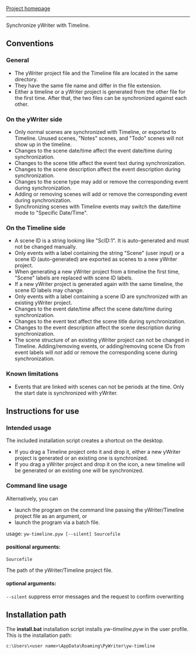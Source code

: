 [Project homepage](https://peter88213.github.io/yw-timeline)

------------------------------------------------------------------

Synchronize yWriter with Timeline.

## Conventions

### General
- The yWriter project file and the Timeline file are located in the same directory.
- They have the same file name and differ in the file extension.
- Either a timeline or a yWriter project is generated from the other file for the first time. After that, the two files can be synchronized against each other.


### On the yWriter side
- Only normal scenes are synchronized with Timeline, or exported to Timeline. Unused scenes, "Notes" scenes, and "Todo" scenes will not show up in the timeline.
- Changes to the scene date/time affect the event date/time during synchronization.
- Changes to the scene title affect the event text during synchronization.
- Changes to the scene description affect the event description during synchronization.
- Changes to the scene type may add or remove the corresponding event during synchronization.
- Adding or removing scenes will add or remove the corresponding event during synchronization.
- Synchronizing scenes with Timeline events may switch the date/time mode to "Specific Date/Time".


### On the Timeline side
- A scene ID is a string looking like "ScID:1". It is auto-generated and must not be changed manually.
- Only events with a label containing the string "Scene" (user input) or a scene ID (auto-generated) are exported as scenes to a new yWriter project.
- When generating a new yWriter project from a timeline the first time, "Scene" labels are replaced with scene ID labels.
- If a new yWriter project is generated again with the same timeline, the scene ID labels may change.
- Only events with a label containing a scene ID are synchronized with an existing yWriter project.
- Changes to the event date/time affect the scene date/time during synchronization.
- Changes to the event text affect the scene title during synchronization.
- Changes to the event description affect the scene description during synchronization.
- The scene structure of an existing yWriter project can not be changed in Timeline. Adding/removing events, or adding/removing scene IDs from event labels will *not* add or remove the corresponding scene during synchronization. 

### Known limitations

- Events that are linked with scenes can not be periods at the time. Only the start date is synchronized with yWriter.


## Instructions for use

### Intended usage

The included installation script creates a shortcut on the desktop. 
- If you drag a Timeline project onto it and drop it, either a new yWriter project is generated or an existing one is synchronized. 
- If you drag a yWriter project and drop it on the icon, a new timeline will be generated or an existing one will be synchronized. 

### Command line usage

Alternatively, you can

- launch the program on the command line passing the yWriter/Timeline project file as an argument, or
- launch the program via a batch file.

usage: `yw-timeline.pyw [--silent] Sourcefile`

#### positional arguments:

`Sourcefile` 

The path of the yWriter/Timeline project file.

#### optional arguments:

`--silent`  suppress error messages and the request to confirm overwriting



## Installation path

The **install.bat** installation script installs *yw-timeline.pyw* in the user profile. This is the installation path: 

`c:\Users\<user name>\AppData\Roaming\PyWriter\yw-timeline`
    